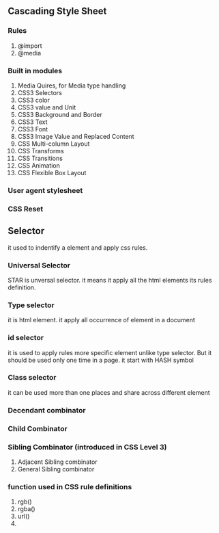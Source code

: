 ## Cascading Style Sheet

### Rules

1. @import
2. @media

### Built in modules

1. Media Quires, for Media type handling
2. CSS3 Selectors
3. CSS3 color
4. CSS3 value and Unit
5. CSS3 Background and Border
6. CSS3 Text
7. CSS3 Font
8. CSS3 Image Value and Replaced Content
9. CSS Multi-column Layout
10. CSS Transforms
11. CSS Transitions
12. CSS Animation
13. CSS Flexible Box Layout

### User agent stylesheet

### CSS Reset

## Selector

it used to indentify a element and apply css rules.

### Universal Selector

STAR is unversal selector. it means it apply all the html elements its rules definition.

### Type selector

it is html element. it apply all occurrence of element in a document

### id selector

it is used to apply rules more specific element unlike type selector. But it should be used only one time in a page. it start with HASH symbol

### Class selector

it can be used more than one places and share across different element

### Decendant combinator

### Child Combinator

### Sibling Combinator \(introduced in CSS Level 3\)

1. Adjacent Sibling combinator
2. General Sibling combinator

### function used in CSS rule definitions

1. rgb\(\)
2. rgba\(\)
3. url\(\)
4. 

